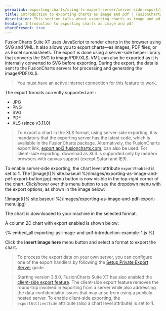 ```yaml
---
permalink: exporting-charts/using-fc-export-server/server-side-export/introduction.html
title: Introduction to exporting charts as image and pdf | FusionCharts
description: This section talks about exporting charts as image and pdf.cThe export is done using a server-side helper library. VML can also be exported.
heading: Introduction to exporting charts as image and pdf
chartPresent: true
---
```


FusionCharts Suite XT uses JavaScript to render charts in the browser using SVG and VML. It also allows you to export charts—as images, PDF files, or as Excel spreadsheets. The export is done using a server-side helper library that converts the SVG to image/PDF/XLS. VML can also be exported as it is internally converted to SVG before exporting. During the export, the data is sent to the FusionCharts servers for processing and generating the image/PDF/XLS.
>  You must have an active internet connection for this feature to work. </p>

 The export formats currently supported are :

- JPG
- PNG
- SVG
- PDF
- XLS (since v3.11.0)

>   To export a chart in the XLS format, using server-side exporting, it is mandatory that the exporting server has the latest code, which is available in the FusionCharts package. Alternatively, the FusionCharts export link, [export.api3.fusioncharts.com](export.api3.fusioncharts.com), can also be used. For client-side exporting, download as XLS is supported only by modern browsers with canvas support (except Safari and IE9). </p>

To enable server-side exporting, the chart level attribute `exportEnabled` is set to __1__. The <span> ![image]({% site.baseurl %}/images/exporting-as-image-and-pdf-export-button.jpg) </span> menu button is now visible in the top-right corner of the chart. Click/hover over this menu button to see the dropdown menu with the export options, as shown in the image below:

![image]({% site.baseurl %}/images/exporting-as-image-and-pdf-export-menu.jpg)

The chart is downloaded to your machine in the selected format.

A column 2D chart with export enabled is shown below:

{% embed_all exporting-as-image-and-pdf-introduction-example-1.js %}

Click the __insert image here__ menu button and select a format to export the chart.

>  To process the export data on your own server, you can configure one of the export handlers by following the [Setup Private Export Server](/exporting-charts/using-fc-export-server/server-side-export/setup-private-export-server/asp-net) guide. </p>

>  Starting version 3.8.0, FusionCharts Suite XT has also enabled the [client-side export feature](/exporting-charts/using-fc-export-server/client-side-export/exporting-charts-and-chart-data-using-client-side-exporting). The client-side export feature removes the round-trip involved in exporting from a  server while also addressing the data confidentiality issues that may arise from using a publicly hosted server. To enable client-side exporting, the `exportAtClientSide` attribute (also a chart level attribute) is set to __1__. </p>